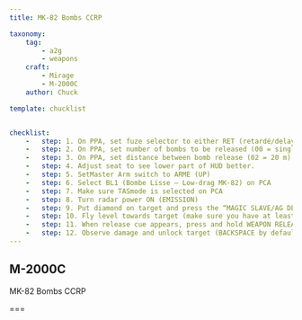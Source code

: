 ```yaml
---
title: MK-82 Bombs CCRP

taxonomy:
    tag:
        - a2g
        - weapons
    craft:
        - Mirage
        - M-2000C
    author: Chuck

template: chucklist


checklist:
    -   step: 1. On PPA, set fuze selector to either RET (retardé/delayed fuze) or INST (instantaneous fuze)
    -   step: 2. On PPA, set number of bombs to be released (00 = single)
    -   step: 3. On PPA, set distance between bomb release (02 = 20 m)
    -   step: 4. Adjust seat to see lower part of HUD better.
    -   step: 5. SetMaster Arm switch to ARME (UP)
    -   step: 6. Select BL1 (Bombe Lisse – Low-drag MK-82) on PCA
    -   step: 7. Make sure TASmode is selected on PCA
    -   step: 8. Turn radar power ON (EMISSION)
    -   step: 9. Put diamond on target and press the “MAGIC SLAVE/AG DESIGNATE” button on your HOTAS. Locked target will be marked with a cross.
    -   step: 10. Fly level towards target (make sure you have at least 2000 ft of clearance). Horizontal CCRP line will show up when you are 15 seconds from target.
    -   step: 11. When release cue appears, press and hold WEAPON RELEASE button (SPACE by default) until CCRP line is lined up with the diamond reticle. The bombs will automatically be released. In this example, one bomb will be released per trigger press.
    -   step: 12. Observe damage and unlock target (BACKSPACE by default). Unfortunately, CCRP is not very precise.
---
```


## M-2000C
MK-82 Bombs CCRP

===

